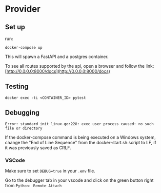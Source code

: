 # Provider

## Set up

run:
```
docker-compose up
```

This will spawn a FastAPI and a postgres container.

To see all routes supported by the api, open a browser and follow the link: [http://0.0.0.0:8000/docs](http://0.0.0.0:8000/docs)

## Testing

```
docker exec -ti <CONTAINER_ID> pytest 
```

## Debugging
```
Error: standard_init_linux.go:228: exec user process caused: no such file or directory
```
If the docker-compose command is being executed on a Windows system, change the "End of Line Sequence" from the docker-start.sh script to LF, if it was previously saved as CRLF. 

### VSCode

Make sure to set `DEBUG=true` in your `.env` file.

Go to the debugger tab in your vscode and click on the green button right from `Python: Remote Attach`
